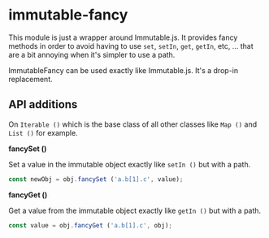 
# immutable-fancy

This module is just a wrapper around Immutable.js. It provides
fancy methods in order to avoid having to use `set`, `setIn`,
`get`, `getIn`, etc, ... that are a bit annoying when it's
simpler to use a path.

ImmutableFancy can be used exactly like Immutable.js. It's a
drop-in replacement.

## API additions

On `Iterable ()` which is the base class of all other classes
like `Map ()` and `List ()` for example.

**fancySet ()**

Set a value in the immutable object exactly like `setIn ()`
but with a path.

```js
const newObj = obj.fancySet ('a.b[1].c', value);
```

**fancyGet ()**

Get a value from the immutable object exactly like `getIn ()`
but with a path.

```js
const value = obj.fancyGet ('a.b[1].c', obj);
```
